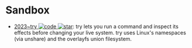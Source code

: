 # Sandbox

- [2023~try ![code](https://ng-tech.icu/assets/code.svg) ![star](https://img.shields.io/github/stars/binpash/try)](https://github.com/binpash/try): try lets you run a command and inspect its effects before changing your live system. try uses Linux's namespaces (via unshare) and the overlayfs union filesystem.
